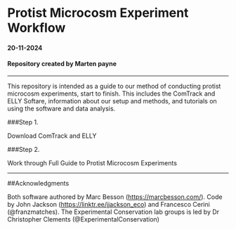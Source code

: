# Protist Microcosm Experiment Workflow

#### 20-11-2024
#### Repository created by Marten payne


---

This repository is intended as a guide to our method of conducting protist microcosm experiments, start to finish. This includes the ComTrack and ELLY Softare, 
information about our setup and methods, and tutorials on using the software and data analysis. 

###Step 1. 

Download ComTrack and ELLY

###Step 2. 

Work through Full Guide to Protist Microcosm Experiments

---

##Acknowledgments 

Both software authored by Marc Besson (https://marcbesson.com/). Code by John Jackson (https://linktr.ee/jjackson_eco) and Francesco Cerini (@franzmatches). 
The Experimental Conservation lab groups is led by Dr Christopher Clements (@ExperimentalConservation)

